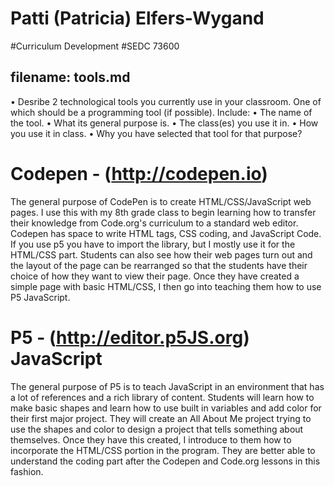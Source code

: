 # Patti (Patricia) Elfers-Wygand
#Curriculum Development 
#SEDC 73600


## filename: tools.md
• Desribe 2 technological tools you currently use in your classroom. One of which should be a programming tool (if possible). Include:
   • The name of the tool.
   • What its general purpose is.
   • The class(es) you use it in.
   • How you use it in class.
   • Why you have selected that tool for that purpose?
  
 # Codepen  - (http://codepen.io)
 The general purpose of CodePen is to create HTML/CSS/JavaScript web pages.  I use this with my 8th grade class to begin learning how to transfer 
 their knowledge from Code.org's curriculum to a standard web editor. Codepen has space to write HTML tags, CSS coding, and JavaScript Code.  If you 
 use p5 you have to import the library, but I mostly use it for the HTML/CSS part.  Students can also see how their web pages turn out and the layout 
 of the page can be rearranged so that the students have their choice of how they want to view their page.  Once they have created a simple page with 
 basic HTML/CSS, I then go into teaching them how to use P5 JavaScript.  
 
 # P5 - (http://editor.p5JS.org) JavaScript
 
 The general purpose of P5 is to teach JavaScript in an environment that has a lot of references and a rich library of content.  Students will learn
 how to make basic shapes and learn how to use built in variables and add color for their first major project.  They will create an All About Me 
 project trying to use the shapes and color to design a project that tells something about themselves.  Once they have this created, I introduce to   them how to incorporate the HTML/CSS portion in the program.  They are better able to understand the coding part after the Codepen and Code.org lessons in this fashion.
